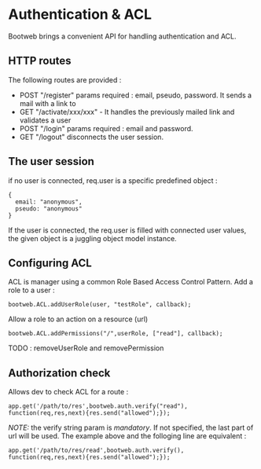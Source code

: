 Authentication & ACL
====================

Bootweb brings a convenient API for handling authentication and ACL.

HTTP routes
-----------

The following routes are provided :

 * POST "/register" params required : email, pseudo, password. It sends a mail with a link to
 * GET "/activate/xxx/xxx" - It handles the previously mailed link and validates a user
 * POST "/login" params required : email and password.
 * GET "/logout" disconnects the user session.

The user session
----------------

if no user is connected, req.user is a specific predefined object :

    {
      email: "anonymous",
      pseudo: "anonymous"
    }
 
If the user is connected, the req.user is filled with connected user values, the given object is a juggling object model instance.

Configuring ACL
---------------

ACL is manager using a common Role Based Access Control Pattern.
Add a role to a user :

    bootweb.ACL.addUserRole(user, "testRole", callback);

Allow a role to an action on a resource (url)

    bootweb.ACL.addPermissions("/",userRole, ["read"], callback);

TODO : removeUserRole and removePermission

Authorization check
-------------------

Allows dev to check ACL for a route :
 
    app.get('/path/to/res',bootweb.auth.verify("read"), function(req,res,next){res.send("allowed");});

*NOTE:* the verify string param is *mandatory*. If not specified, the last part of url will be used. The example above and the folloging line are equivalent :

    app.get('/path/to/res/read',bootweb.auth.verify(), function(req,res,next){res.send("allowed");});

